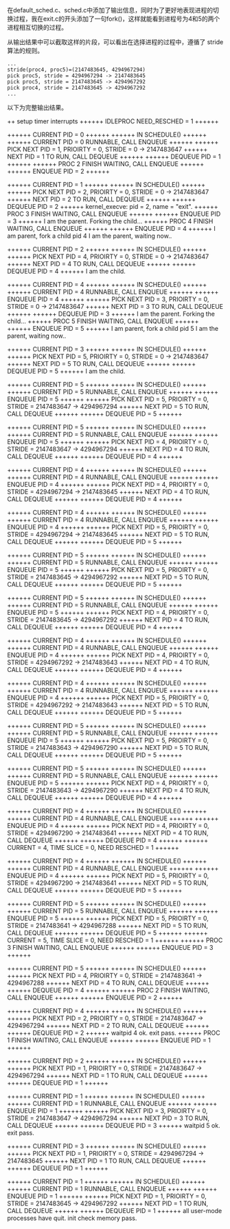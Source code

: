 在default_sched.c、sched.c中添加了输出信息，同时为了更好地表现进程的切换过程，我在exit.c的开头添加了一句fork()，这样就能看到进程号为4和5的两个进程相互切换的过程。

从输出结果中可以截取这样的片段，可以看出在选择进程的过程中，遵循了 stride 算法的规则。

```
...
stride(proc4, proc5)=(2147483645, 4294967294)
pick proc5, stride = 4294967294 -> 2147483645
pick proc5, stride = 2147483645 -> 4294967292
pick proc4, stride = 2147483645 -> 4294967292
...
```

以下为完整输出结果。

++ setup timer interrupts
++++++ IDLEPROC NEED_RESCHED = 1 ++++++

++++++ CURRENT PID = 0 ++++++
++++++ IN SCHEDULE() ++++++
++++++ CURRENT PID = 0 RUNNABLE, CALL ENQUEUE ++++++
++++++ PICK NEXT PID = 1, PRIOIRTY = 0, STRIDE = 0 -> 2147483647
++++++ NEXT PID = 1 TO RUN, CALL DEQUEUE ++++++
++++++ DEQUEUE PID = 1 ++++++
++++++ PROC 2 FINISH WAITING, CALL ENQUEUE ++++++
++++++ ENQUEUE PID = 2 ++++++

++++++ CURRENT PID = 1 ++++++
++++++ IN SCHEDULE() ++++++
++++++ PICK NEXT PID = 2, PRIOIRTY = 0, STRIDE = 0 -> 2147483647
++++++ NEXT PID = 2 TO RUN, CALL DEQUEUE ++++++
++++++ DEQUEUE PID = 2 ++++++
kernel_execve: pid = 2, name = "exit".
++++++ PROC 3 FINISH WAITING, CALL ENQUEUE ++++++
++++++ ENQUEUE PID = 3 ++++++
I am the parent. Forking the child...
++++++ PROC 4 FINISH WAITING, CALL ENQUEUE ++++++
++++++ ENQUEUE PID = 4 ++++++
I am parent, fork a child pid 4
I am the parent, waiting now..

++++++ CURRENT PID = 2 ++++++
++++++ IN SCHEDULE() ++++++
++++++ PICK NEXT PID = 4, PRIOIRTY = 0, STRIDE = 0 -> 2147483647
++++++ NEXT PID = 4 TO RUN, CALL DEQUEUE ++++++
++++++ DEQUEUE PID = 4 ++++++
I am the child.

++++++ CURRENT PID = 4 ++++++
++++++ IN SCHEDULE() ++++++
++++++ CURRENT PID = 4 RUNNABLE, CALL ENQUEUE ++++++
++++++ ENQUEUE PID = 4 ++++++
++++++ PICK NEXT PID = 3, PRIOIRTY = 0, STRIDE = 0 -> 2147483647
++++++ NEXT PID = 3 TO RUN, CALL DEQUEUE ++++++
++++++ DEQUEUE PID = 3 ++++++
I am the parent. Forking the child...
++++++ PROC 5 FINISH WAITING, CALL ENQUEUE ++++++
++++++ ENQUEUE PID = 5 ++++++
I am parent, fork a child pid 5
I am the parent, waiting now..

++++++ CURRENT PID = 3 ++++++
++++++ IN SCHEDULE() ++++++
++++++ PICK NEXT PID = 5, PRIOIRTY = 0, STRIDE = 0 -> 2147483647
++++++ NEXT PID = 5 TO RUN, CALL DEQUEUE ++++++
++++++ DEQUEUE PID = 5 ++++++
I am the child.

++++++ CURRENT PID = 5 ++++++
++++++ IN SCHEDULE() ++++++
++++++ CURRENT PID = 5 RUNNABLE, CALL ENQUEUE ++++++
++++++ ENQUEUE PID = 5 ++++++
++++++ PICK NEXT PID = 5, PRIOIRTY = 0, STRIDE = 2147483647 -> 4294967294
++++++ NEXT PID = 5 TO RUN, CALL DEQUEUE ++++++
++++++ DEQUEUE PID = 5 ++++++

++++++ CURRENT PID = 5 ++++++
++++++ IN SCHEDULE() ++++++
++++++ CURRENT PID = 5 RUNNABLE, CALL ENQUEUE ++++++
++++++ ENQUEUE PID = 5 ++++++
++++++ PICK NEXT PID = 4, PRIOIRTY = 0, STRIDE = 2147483647 -> 4294967294
++++++ NEXT PID = 4 TO RUN, CALL DEQUEUE ++++++
++++++ DEQUEUE PID = 4 ++++++

++++++ CURRENT PID = 4 ++++++
++++++ IN SCHEDULE() ++++++
++++++ CURRENT PID = 4 RUNNABLE, CALL ENQUEUE ++++++
++++++ ENQUEUE PID = 4 ++++++
++++++ PICK NEXT PID = 4, PRIOIRTY = 0, STRIDE = 4294967294 -> 2147483645
++++++ NEXT PID = 4 TO RUN, CALL DEQUEUE ++++++
++++++ DEQUEUE PID = 4 ++++++

++++++ CURRENT PID = 4 ++++++
++++++ IN SCHEDULE() ++++++
++++++ CURRENT PID = 4 RUNNABLE, CALL ENQUEUE ++++++
++++++ ENQUEUE PID = 4 ++++++
++++++ PICK NEXT PID = 5, PRIOIRTY = 0, STRIDE = 4294967294 -> 2147483645
++++++ NEXT PID = 5 TO RUN, CALL DEQUEUE ++++++
++++++ DEQUEUE PID = 5 ++++++

++++++ CURRENT PID = 5 ++++++
++++++ IN SCHEDULE() ++++++
++++++ CURRENT PID = 5 RUNNABLE, CALL ENQUEUE ++++++
++++++ ENQUEUE PID = 5 ++++++
++++++ PICK NEXT PID = 5, PRIOIRTY = 0, STRIDE = 2147483645 -> 4294967292
++++++ NEXT PID = 5 TO RUN, CALL DEQUEUE ++++++
++++++ DEQUEUE PID = 5 ++++++

++++++ CURRENT PID = 5 ++++++
++++++ IN SCHEDULE() ++++++
++++++ CURRENT PID = 5 RUNNABLE, CALL ENQUEUE ++++++
++++++ ENQUEUE PID = 5 ++++++
++++++ PICK NEXT PID = 4, PRIOIRTY = 0, STRIDE = 2147483645 -> 4294967292
++++++ NEXT PID = 4 TO RUN, CALL DEQUEUE ++++++
++++++ DEQUEUE PID = 4 ++++++

++++++ CURRENT PID = 4 ++++++
++++++ IN SCHEDULE() ++++++
++++++ CURRENT PID = 4 RUNNABLE, CALL ENQUEUE ++++++
++++++ ENQUEUE PID = 4 ++++++
++++++ PICK NEXT PID = 4, PRIOIRTY = 0, STRIDE = 4294967292 -> 2147483643
++++++ NEXT PID = 4 TO RUN, CALL DEQUEUE ++++++
++++++ DEQUEUE PID = 4 ++++++

++++++ CURRENT PID = 4 ++++++
++++++ IN SCHEDULE() ++++++
++++++ CURRENT PID = 4 RUNNABLE, CALL ENQUEUE ++++++
++++++ ENQUEUE PID = 4 ++++++
++++++ PICK NEXT PID = 5, PRIOIRTY = 0, STRIDE = 4294967292 -> 2147483643
++++++ NEXT PID = 5 TO RUN, CALL DEQUEUE ++++++
++++++ DEQUEUE PID = 5 ++++++

++++++ CURRENT PID = 5 ++++++
++++++ IN SCHEDULE() ++++++
++++++ CURRENT PID = 5 RUNNABLE, CALL ENQUEUE ++++++
++++++ ENQUEUE PID = 5 ++++++
++++++ PICK NEXT PID = 5, PRIOIRTY = 0, STRIDE = 2147483643 -> 4294967290
++++++ NEXT PID = 5 TO RUN, CALL DEQUEUE ++++++
++++++ DEQUEUE PID = 5 ++++++

++++++ CURRENT PID = 5 ++++++
++++++ IN SCHEDULE() ++++++
++++++ CURRENT PID = 5 RUNNABLE, CALL ENQUEUE ++++++
++++++ ENQUEUE PID = 5 ++++++
++++++ PICK NEXT PID = 4, PRIOIRTY = 0, STRIDE = 2147483643 -> 4294967290
++++++ NEXT PID = 4 TO RUN, CALL DEQUEUE ++++++
++++++ DEQUEUE PID = 4 ++++++

++++++ CURRENT PID = 4 ++++++
++++++ IN SCHEDULE() ++++++
++++++ CURRENT PID = 4 RUNNABLE, CALL ENQUEUE ++++++
++++++ ENQUEUE PID = 4 ++++++
++++++ PICK NEXT PID = 4, PRIOIRTY = 0, STRIDE = 4294967290 -> 2147483641
++++++ NEXT PID = 4 TO RUN, CALL DEQUEUE ++++++
++++++ DEQUEUE PID = 4 ++++++
++++++ CURRENT = 4, TIME SLICE = 0, NEED RESCHED = 1 ++++++

++++++ CURRENT PID = 4 ++++++
++++++ IN SCHEDULE() ++++++
++++++ CURRENT PID = 4 RUNNABLE, CALL ENQUEUE ++++++
++++++ ENQUEUE PID = 4 ++++++
++++++ PICK NEXT PID = 5, PRIOIRTY = 0, STRIDE = 4294967290 -> 2147483641
++++++ NEXT PID = 5 TO RUN, CALL DEQUEUE ++++++
++++++ DEQUEUE PID = 5 ++++++

++++++ CURRENT PID = 5 ++++++
++++++ IN SCHEDULE() ++++++
++++++ CURRENT PID = 5 RUNNABLE, CALL ENQUEUE ++++++
++++++ ENQUEUE PID = 5 ++++++
++++++ PICK NEXT PID = 5, PRIOIRTY = 0, STRIDE = 2147483641 -> 4294967288
++++++ NEXT PID = 5 TO RUN, CALL DEQUEUE ++++++
++++++ DEQUEUE PID = 5 ++++++
++++++ CURRENT = 5, TIME SLICE = 0, NEED RESCHED = 1 ++++++
++++++ PROC 3 FINISH WAITING, CALL ENQUEUE ++++++
++++++ ENQUEUE PID = 3 ++++++

++++++ CURRENT PID = 5 ++++++
++++++ IN SCHEDULE() ++++++
++++++ PICK NEXT PID = 4, PRIOIRTY = 0, STRIDE = 2147483641 -> 4294967288
++++++ NEXT PID = 4 TO RUN, CALL DEQUEUE ++++++
++++++ DEQUEUE PID = 4 ++++++
++++++ PROC 2 FINISH WAITING, CALL ENQUEUE ++++++
++++++ ENQUEUE PID = 2 ++++++

++++++ CURRENT PID = 4 ++++++
++++++ IN SCHEDULE() ++++++
++++++ PICK NEXT PID = 2, PRIOIRTY = 0, STRIDE = 2147483647 -> 4294967294
++++++ NEXT PID = 2 TO RUN, CALL DEQUEUE ++++++
++++++ DEQUEUE PID = 2 ++++++
waitpid 4 ok.
exit pass.
++++++ PROC 1 FINISH WAITING, CALL ENQUEUE ++++++
++++++ ENQUEUE PID = 1 ++++++

++++++ CURRENT PID = 2 ++++++
++++++ IN SCHEDULE() ++++++
++++++ PICK NEXT PID = 1, PRIOIRTY = 0, STRIDE = 2147483647 -> 4294967294
++++++ NEXT PID = 1 TO RUN, CALL DEQUEUE ++++++
++++++ DEQUEUE PID = 1 ++++++

++++++ CURRENT PID = 1 ++++++
++++++ IN SCHEDULE() ++++++
++++++ CURRENT PID = 1 RUNNABLE, CALL ENQUEUE ++++++
++++++ ENQUEUE PID = 1 ++++++
++++++ PICK NEXT PID = 3, PRIOIRTY = 0, STRIDE = 2147483647 -> 4294967294
++++++ NEXT PID = 3 TO RUN, CALL DEQUEUE ++++++
++++++ DEQUEUE PID = 3 ++++++
waitpid 5 ok.
exit pass.

++++++ CURRENT PID = 3 ++++++
++++++ IN SCHEDULE() ++++++
++++++ PICK NEXT PID = 1, PRIOIRTY = 0, STRIDE = 4294967294 -> 2147483645
++++++ NEXT PID = 1 TO RUN, CALL DEQUEUE ++++++
++++++ DEQUEUE PID = 1 ++++++

++++++ CURRENT PID = 1 ++++++
++++++ IN SCHEDULE() ++++++
++++++ CURRENT PID = 1 RUNNABLE, CALL ENQUEUE ++++++
++++++ ENQUEUE PID = 1 ++++++
++++++ PICK NEXT PID = 1, PRIOIRTY = 0, STRIDE = 2147483645 -> 4294967292
++++++ NEXT PID = 1 TO RUN, CALL DEQUEUE ++++++
++++++ DEQUEUE PID = 1 ++++++
all user-mode processes have quit.
init check memory pass.

